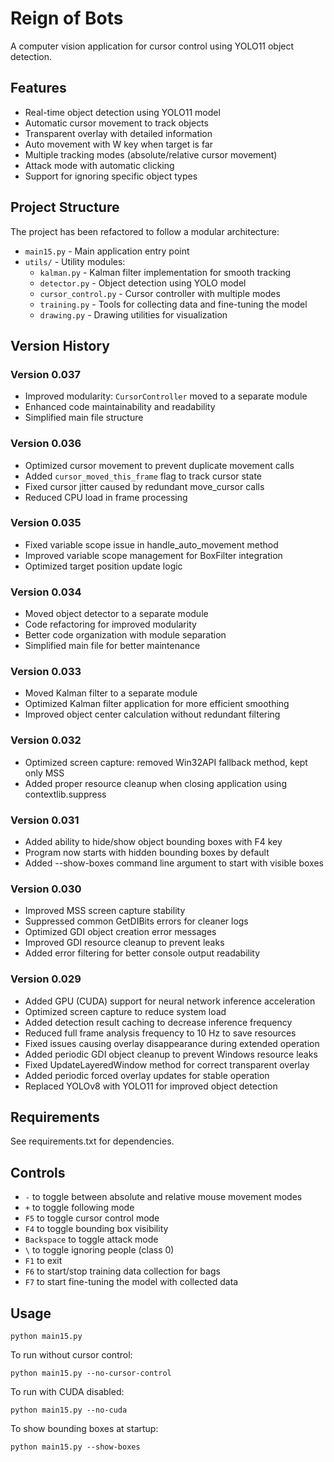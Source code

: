 # Reign of Bots

A computer vision application for cursor control using YOLO11 object detection.

## Features

- Real-time object detection using YOLO11 model
- Automatic cursor movement to track objects
- Transparent overlay with detailed information
- Auto movement with W key when target is far
- Multiple tracking modes (absolute/relative cursor movement)
- Attack mode with automatic clicking
- Support for ignoring specific object types

## Project Structure

The project has been refactored to follow a modular architecture:

- `main15.py` - Main application entry point
- `utils/` - Utility modules:
  - `kalman.py` - Kalman filter implementation for smooth tracking
  - `detector.py` - Object detection using YOLO model
  - `cursor_control.py` - Cursor controller with multiple modes
  - `training.py` - Tools for collecting data and fine-tuning the model
  - `drawing.py` - Drawing utilities for visualization

## Version History

### Version 0.037
- Improved modularity: `CursorController` moved to a separate module
- Enhanced code maintainability and readability
- Simplified main file structure

### Version 0.036
- Optimized cursor movement to prevent duplicate movement calls
- Added `cursor_moved_this_frame` flag to track cursor state
- Fixed cursor jitter caused by redundant move_cursor calls
- Reduced CPU load in frame processing

### Version 0.035
- Fixed variable scope issue in handle_auto_movement method
- Improved variable scope management for BoxFilter integration
- Optimized target position update logic

### Version 0.034
- Moved object detector to a separate module
- Code refactoring for improved modularity
- Better code organization with module separation
- Simplified main file for better maintenance

### Version 0.033
- Moved Kalman filter to a separate module
- Optimized Kalman filter application for more efficient smoothing
- Improved object center calculation without redundant filtering

### Version 0.032
- Optimized screen capture: removed Win32API fallback method, kept only MSS
- Added proper resource cleanup when closing application using contextlib.suppress

### Version 0.031
- Added ability to hide/show object bounding boxes with F4 key
- Program now starts with hidden bounding boxes by default
- Added --show-boxes command line argument to start with visible boxes

### Version 0.030
- Improved MSS screen capture stability
- Suppressed common GetDIBits errors for cleaner logs
- Optimized GDI object creation error messages
- Improved GDI resource cleanup to prevent leaks
- Added error filtering for better console output readability

### Version 0.029
- Added GPU (CUDA) support for neural network inference acceleration
- Optimized screen capture to reduce system load
- Added detection result caching to decrease inference frequency
- Reduced full frame analysis frequency to 10 Hz to save resources
- Fixed issues causing overlay disappearance during extended operation
- Added periodic GDI object cleanup to prevent Windows resource leaks
- Fixed UpdateLayeredWindow method for correct transparent overlay
- Added periodic forced overlay updates for stable operation
- Replaced YOLOv8 with YOLO11 for improved object detection

## Requirements

See requirements.txt for dependencies.

## Controls

- `-` to toggle between absolute and relative mouse movement modes
- `+` to toggle following mode
- `F5` to toggle cursor control mode
- `F4` to toggle bounding box visibility
- `Backspace` to toggle attack mode
- `\` to toggle ignoring people (class 0)
- `F1` to exit
- `F6` to start/stop training data collection for bags
- `F7` to start fine-tuning the model with collected data

## Usage

```
python main15.py
```

To run without cursor control:
```
python main15.py --no-cursor-control
```

To run with CUDA disabled:
```
python main15.py --no-cuda
```

To show bounding boxes at startup:
```
python main15.py --show-boxes
``` 